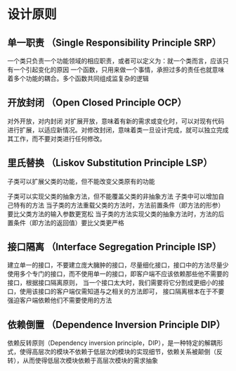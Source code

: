 # 设计原则

## 单一职责 （Single Responsibility Principle SRP）

一个类只负责一个功能领域的相应职责，或者可以定义为：就一个类而言，应该只有一个引起变化的原因
一个函数，只用来做一个事情，承担过多的责任也就意味着多个功能的耦合。多个函数共同组成监复杂的逻辑

## 开放封闭 （Open Closed Principle OCP）

对外开放，对内封闭
对扩展开放，意味着有新的需求或变化时，可以对现有代码进行扩展，以适应新情况。对修改封闭，意味着类一旦设计完成，就可以独立完成其工作，而不要对类进行任何修改。

## 里氏替换 （Liskov Substitution Principle LSP）

子类可以扩展父类的功能，但不能改变父类原有的功能 

子类可以实现父类的抽象方法，但不能覆盖父类的非抽象方法
子类中可以增加自己特有的方法
当子类的方法重载父类的方法时，方法前置条件（即方法的形参）要比父类方法的输入参数更宽松
当子类的方法实现父类的抽象方法时，方法的后置条件（即方法的返回值）要比父类更严格

## 接口隔离 （Interface Segregation Principle ISP）

建立单一的接口，不要建立庞大臃肿的接口，尽量细化接口，接口中的方法尽量少
使用多个专门的接口，而不使用单一的接口，即客户端不应该依赖那些他不需要的接口，根据接口隔离原则，
当一个接口太大时，我们需要将它分割成更细小的接口，使用该接口的客户端仅需知道与之相关的方法即可，
接口隔离根本在于不要强迫客户端依赖他们不需要使用的方法

## 依赖倒置 （Dependence Inversion Principle DIP）

依赖反转原则（Dependency inversion principle，DIP），是一种特定的解耦形式，使得高层次的模块不依赖于低层次的模块的实现细节，依赖关系被颠倒（反转），从而使得低层次模块依赖于高层次模块的需求抽象